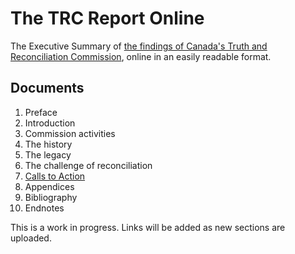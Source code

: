 # The TRC Report Online

The Executive Summary of [the findings of Canada's Truth and Reconciliation Commission](http://www.trc.ca/websites/trcinstitution/index.php?p=890), online in an easily readable format.

## Documents

1. Preface
2. Introduction
3. Commission activities
4. The history
5. The legacy
6. The challenge of reconciliation
7. [Calls to Action]()
8. Appendices
9. Bibliography
10. Endnotes
  
This is a work in progress. Links will be added as new sections are uploaded.


